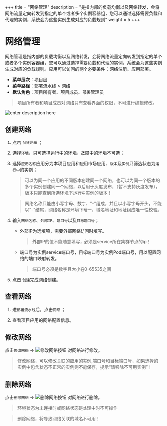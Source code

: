 ﻿+++
title = "网络管理"
description = "是指内部的负载均衡以及网络转发，会将网络流量定向转发到指定的单个或者多个实例容器组，您可以通过选择需要负载和代理的实例，系统会为这些实例生成对应的负载规则"
weight = 5
+++

# 网络管理

网络管理是指内部的负载均衡以及网络转发，会将网络流量定向转发到指定的单个或者多个实例容器组，您可以通过选择需要负载和代理的实例，系统会为这些实例生成对应的负载规则。应用可以访问的两个必要条件：网络注册、应用部署。
    
  - **菜单层次**：项目层
  - **菜单路径**：部署流水线 > 网络
  - **默认角色**：项目所有者、项目成员、部署管理员
<blockquote class="note">
项目所有者和项目成员对网络只有查看界面的权限，不可进行编辑修改。
</blockquote>

  ![enter description here](/docs/user-guide/deployment-pipeline/image/service.png)

## 创建网络

 1. 点击 `创建网络` ；

 2. 选择`环境`，只可选择运行中的环境，故障中的环境不可选；

 3. 选择`应用名称`应用分为本项目应用和应用市场应用、`版本`及`实例`只筛选状态为`运行中`的实例；

    <blockquote class="note">
       可以为同一个应用的不同版本创建同一个网络，也可以为同一个版本的多个实例创建同一个网络，以后用于灰度发布，（暂不支持灰度发布），版本只能查到所选环境下运行中实例的版本！
    	</blockquote>

     <blockquote class="warning">
      网络名称只能由小写字母、数字、"-"组成，并且以小写字母开头，不能以"-"结尾，网络名称是环境下唯一，域名地址和地址组成唯一性校验。
    	</blockquote>
 
 4. 输入`网络名称`、`外部IP`、`端口号`以及`目标端口号`；
    
    - 外部IP为选填项，需要外部网络访问时填写。

      <blockquote class="warning">
       外部IP的值不能随意填写，必须是service所在集群节点的ip！
    	</blockquote>

    - 端口号为实例service端口号，目标端口号为实例Pod端口号，用以配置网络的端口映射转发。

        <blockquote class="warning">
      端口号必须是数字且大小在0-65535之间
    	</blockquote>

 5. 点击 `创建`完成网络创建。


## 查看网络

 1. 进`部署流水线`后，点击`网络` ；

 2. 查看项目应用的网络配置信息。


## 修改网络

点击`修改网络` → ![修改网络按钮](/docs/user-guide/deployment-pipeline/image/update_network_button.png) 对网络进行修改。

<blockquote class="note">
修改网络，可以修改关联的应用的实例,端口号和目标端口号，如果选择的实例中包含状态不正常的实例则不能保存，提示“请移除不可用实例”！
</blockquote>

## 删除网络

点击`删除网络` → ![删除网络按钮](/docs/user-guide/deployment-pipeline/image/del_net_button.png) 对网络进行删除。
<blockquote class="note">
       环境状态为未连接时或网络状态是处理中时不可操作
    	</blockquote>

<blockquote class="warning">
  删除网络，将导致网络关联的域名不可用！
</blockquote>

